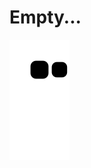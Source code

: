 # Empty...
![snake gif](https://github.com/CitizenF1/CitizenF1/blob/output/github-contribution-grid-snake.svg)
